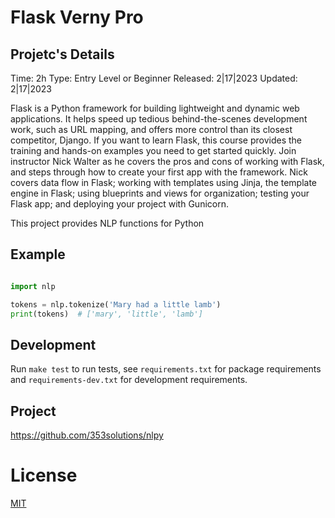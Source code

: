 # Flask Verny Pro

## Projetc's Details

Time: 2h
Type: Entry Level or Beginner
Released: 2|17|2023
Updated: 2|17|2023

Flask is a Python framework for building lightweight and dynamic web applications.
It helps speed up tedious behind-the-scenes development work, such as URL mapping,
and offers more control than its closest competitor, Django. If you want to learn
Flask, this course provides the training and hands-on examples you need to get
started quickly. Join instructor Nick Walter as he covers the pros and cons of
working with Flask, and steps through how to create your first app with the
framework. Nick covers data flow in Flask; working with templates using Jinja,
the template engine in Flask; using blueprints and views for organization;
testing your Flask app; and deploying your project with Gunicorn.

This project provides NLP functions for Python

## Example

```python

import nlp

tokens = nlp.tokenize('Mary had a little lamb')
print(tokens)  # ['mary', 'little', 'lamb']
```

## Development

Run `make test` to run tests, see `requirements.txt` for package requirements
and `requirements-dev.txt` for development requirements.

## Project

https://github.com/353solutions/nlpy

# License

[MIT](LICENSE.txt)
